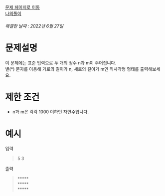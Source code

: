 [문제 페이지로 이동](https://programmers.co.kr/learn/courses/30/lessons/12969)   
[나의풀이](https://github.com/HK-An/coding_practice/blob/main/CodingPractice/programmers-lv1-stars/src/main/java/kr/hk/Solution.java)
###### 해결한 날짜 : 2022년 6월 27일
# 문제설명
이 문제에는 표준 입력으로 두 개의 정수 n과 m이 주어집니다.  
별(*) 문자를 이용해 가로의 길이가 n, 세로의 길이가 m인 직사각형 형태를 출력해보세요.

# 제한 조건
- n과 m은 각각 1000 이하인 자연수입니다.

# 예시
입력
> 5 3

출력
> \*\*\*\*\*  
> \*\*\*\*\*  
> \*\*\*\*\*

